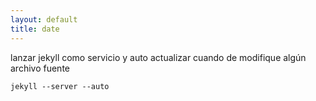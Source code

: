 ```yaml
---
layout: default
title: date
---
```


lanzar jekyll como servicio y auto actualizar cuando de modifique algún archivo fuente  

	jekyll --server --auto
